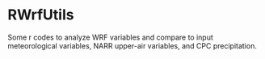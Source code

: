 # RWrfUtils
Some r codes to analyze WRF variables and compare to input meteorological variables, NARR upper-air variables, and CPC precipitation.

